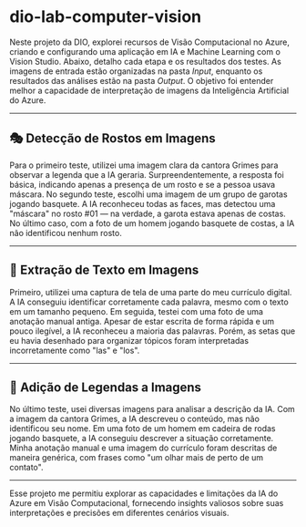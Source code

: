 # dio-lab-computer-vision

Neste projeto da DIO, explorei recursos de Visão Computacional no Azure, criando e configurando uma aplicação em IA e Machine Learning com o Vision Studio. Abaixo, detalho cada etapa e os resultados dos testes. As imagens de entrada estão organizadas na pasta _Input_, enquanto os resultados das análises estão na pasta _Output_. O objetivo foi entender melhor a capacidade de interpretação de imagens da Inteligência Artificial do Azure.

---

## 🎭 Detecção de Rostos em Imagens

Para o primeiro teste, utilizei uma imagem clara da cantora Grimes para observar a legenda que a IA geraria. Surpreendentemente, a resposta foi básica, indicando apenas a presença de um rosto e se a pessoa usava máscara. No segundo teste, escolhi uma imagem de um grupo de garotas jogando basquete. A IA reconheceu todas as faces, mas detectou uma "máscara" no rosto #01 — na verdade, a garota estava apenas de costas. No último caso, com a foto de um homem jogando basquete de costas, a IA não identificou nenhum rosto.

---

## 📄 Extração de Texto em Imagens

Primeiro, utilizei uma captura de tela de uma parte do meu currículo digital. A IA conseguiu identificar corretamente cada palavra, mesmo com o texto em um tamanho pequeno. Em seguida, testei com uma foto de uma anotação manual antiga. Apesar de estar escrita de forma rápida e um pouco ilegível, a IA reconheceu a maioria das palavras. Porém, as setas que eu havia desenhado para organizar tópicos foram interpretadas incorretamente como "las" e "los".

---

## 🪪 Adição de Legendas a Imagens

No último teste, usei diversas imagens para analisar a descrição da IA. Com a imagem da cantora Grimes, a IA descreveu o conteúdo, mas não identificou seu nome. Em uma foto de um homem em cadeira de rodas jogando basquete, a IA conseguiu descrever a situação corretamente. Minha anotação manual e uma imagem do currículo foram descritas de maneira genérica, com frases como "um olhar mais de perto de um contato".

---

Esse projeto me permitiu explorar as capacidades e limitações da IA do Azure em Visão Computacional, fornecendo insights valiosos sobre suas interpretações e precisões em diferentes cenários visuais.